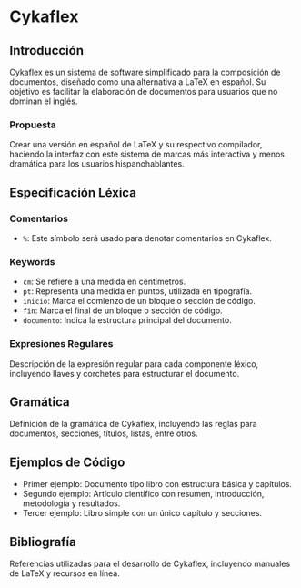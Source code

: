 # Cykaflex

## Introducción
Cykaflex es un sistema de software simplificado para la composición de documentos, diseñado como una alternativa a LaTeX en español. Su objetivo es facilitar la elaboración de documentos para usuarios que no dominan el inglés.

### Propuesta
Crear una versión en español de LaTeX y su respectivo compilador, haciendo la interfaz con este sistema de marcas más interactiva y menos dramática para los usuarios hispanohablantes.

## Especificación Léxica

### Comentarios
- `%`: Este símbolo será usado para denotar comentarios en Cykaflex.

### Keywords
- `cm`: Se refiere a una medida en centímetros.
- `pt`: Representa una medida en puntos, utilizada en tipografía.
- `inicio`: Marca el comienzo de un bloque o sección de código.
- `fin`: Marca el final de un bloque o sección de código.
- `documento`: Indica la estructura principal del documento.

### Expresiones Regulares
Descripción de la expresión regular para cada componente léxico, incluyendo llaves y corchetes para estructurar el documento.

## Gramática
Definición de la gramática de Cykaflex, incluyendo las reglas para documentos, secciones, títulos, listas, entre otros.

## Ejemplos de Código
- Primer ejemplo: Documento tipo libro con estructura básica y capítulos.
- Segundo ejemplo: Artículo científico con resumen, introducción, metodología y resultados.
- Tercer ejemplo: Libro simple con un único capítulo y secciones.

## Bibliografía
Referencias utilizadas para el desarrollo de Cykaflex, incluyendo manuales de LaTeX y recursos en línea.

